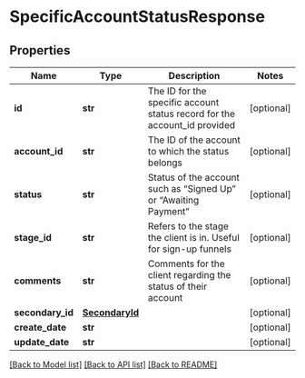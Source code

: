 # SpecificAccountStatusResponse

## Properties
Name | Type | Description | Notes
------------ | ------------- | ------------- | -------------
**id** | **str** | The ID for the specific account status record for the account_id provided | [optional] 
**account_id** | **str** | The ID of the account to which the status belongs | [optional] 
**status** | **str** | Status of the account such as “Signed Up” or “Awaiting Payment” | [optional] 
**stage_id** | **str** | Refers to the stage the client is in. Useful for sign-up funnels | [optional] 
**comments** | **str** | Comments for the client regarding the status of their account | [optional] 
**secondary_id** | [**SecondaryId**](SecondaryId.md) |  | [optional] 
**create_date** | **str** |  | [optional] 
**update_date** | **str** |  | [optional] 

[[Back to Model list]](../README.md#documentation-for-models) [[Back to API list]](../README.md#documentation-for-api-endpoints) [[Back to README]](../README.md)


